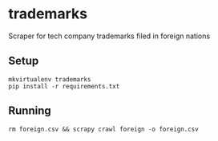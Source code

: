 # trademarks

Scraper for tech company trademarks filed in foreign nations

## Setup

```
mkvirtualenv trademarks
pip install -r requirements.txt
```

## Running

```
rm foreign.csv && scrapy crawl foreign -o foreign.csv
```
